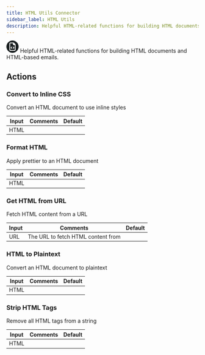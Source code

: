 ```yaml
---
title: HTML Utils Connector
sidebar_label: HTML Utils
description: Helpful HTML-related functions for building HTML documents and HTML-based emails.
---
```


![HTML Utils](./assets/html-utils.png#connector-icon)
Helpful HTML-related functions for building HTML documents and HTML-based emails.

## Actions

### Convert to Inline CSS

Convert an HTML document to use inline styles

| Input | Comments | Default |
| ----- | -------- | ------- |
| HTML  |          |         |

### Format HTML

Apply prettier to an HTML document

| Input | Comments | Default |
| ----- | -------- | ------- |
| HTML  |          |         |

### Get HTML from URL

Fetch HTML content from a URL

| Input | Comments                           | Default |
| ----- | ---------------------------------- | ------- |
| URL   | The URL to fetch HTML content from |         |

### HTML to Plaintext

Convert an HTML document to plaintext

| Input | Comments | Default |
| ----- | -------- | ------- |
| HTML  |          |         |

### Strip HTML Tags

Remove all HTML tags from a string

| Input | Comments | Default |
| ----- | -------- | ------- |
| HTML  |          |         |
